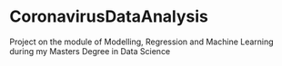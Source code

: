 # CoronavirusDataAnalysis
Project on the module of Modelling, Regression and Machine Learning during my Masters Degree in Data Science
